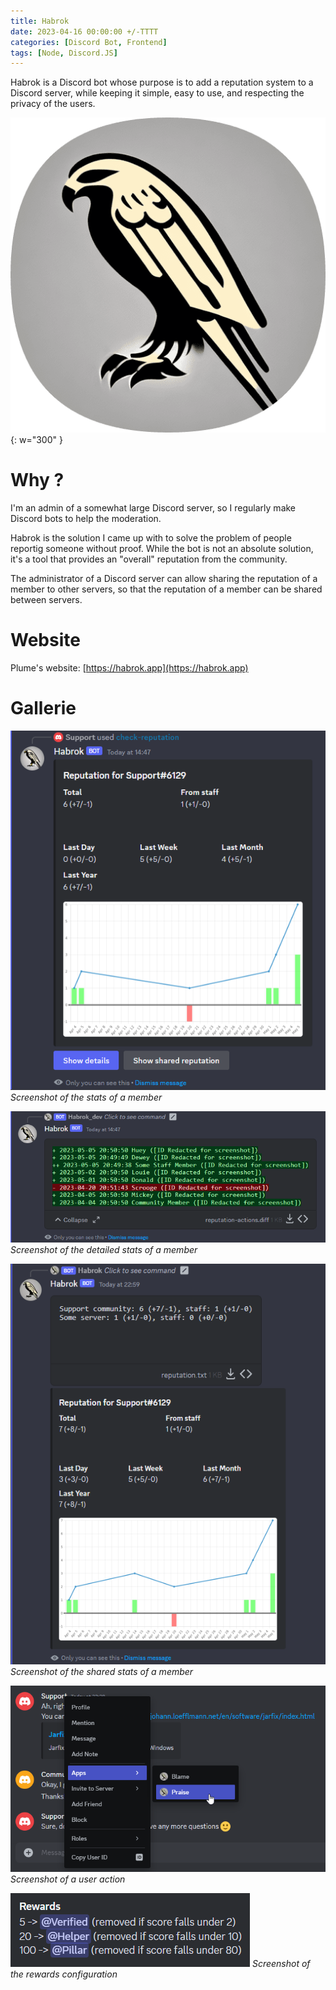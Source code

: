 ```yaml
---
title: Habrok
date: 2023-04-16 00:00:00 +/-TTTT
categories: [Discord Bot, Frontend]
tags: [Node, Discord.JS]
---
```


Habrok is a Discord bot whose purpose is to add a reputation system to a Discord server, while keeping it simple, easy to use, and respecting the privacy of the users.

![Alt text](/assets/img/posts/habrok/habrok_rounded.png){: w="300" }

# Why ?

I'm an admin of a somewhat large Discord server, so I regularly make Discord bots to help the moderation.

Habrok is the solution I came up with to solve the problem of people reportig someone without proof. While the bot is not an absolute solution, it's a tool that provides an "overall" reputation from the community.

The administrator of a Discord server can allow sharing the reputation of a member to other servers, so that the reputation of a member can be shared between servers.

# Website

Plume's website: [https://habrok.app](https://habrok.app)

# Gallerie

![Alt text](/assets/img/posts/habrok/member_stats.png)
_Screenshot of the stats of a member_

![Alt text](/assets/img/posts/habrok/member_stats_detailed.png)
_Screenshot of the detailed stats of a member_

![Alt text](/assets/img/posts/habrok/member_stats_shared.png)
_Screenshot of the shared stats of a member_

![Alt text](/assets/img/posts/habrok/praise_ctx_menu.png)
_Screenshot of a user action_

![Alt text](/assets/img/posts/habrok/rewards.png)
_Screenshot of the rewards configuration_
